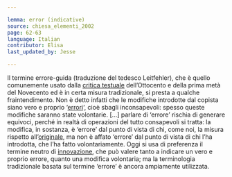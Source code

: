 ```yaml
---

lemma: error (indicative)
source: chiesa_elementi_2002
page: 62-63
language: Italian
contributor: Elisa
last_updated_by: Jesse

---
```

Il termine errore-guida (traduzione del tedesco Leitfehler), che è quello comunemente usato dalla [critica testuale](textualCriticism.html) dell’Ottocento e della prima metà del Novecento ed è in certa misura tradizionale, si presta a qualche fraintendimento. Non è detto infatti che le modifiche introdotte dal copista siano vero e proprio ‘[errori](errorConjunctive.html)‘, cioè sbagli inconsapevoli: spesso queste modifiche saranno state volontarie. […] parlare di ‘errore’ rischia di generare equivoci, perché in realtà di operazioni del tutto consapevoli si tratta: la modifica, in sostanza, è ‘errore’ dal punto di vista di chi, come noi, la misura rispetto all’[originale](original.html), ma non è affato ‘errore’ dal punto di vista di chi l’ha introdotta, che l’ha fatto volontariamente. Oggi si usa di preferenza il termine neutro di [innovazione](innovation.html), che può valere tanto a indicare un vero e proprio errore, quanto una modifica volontaria; ma la terminologia tradizionale basata sul termine ‘errore’ è ancora ampiamente utilizzata.
